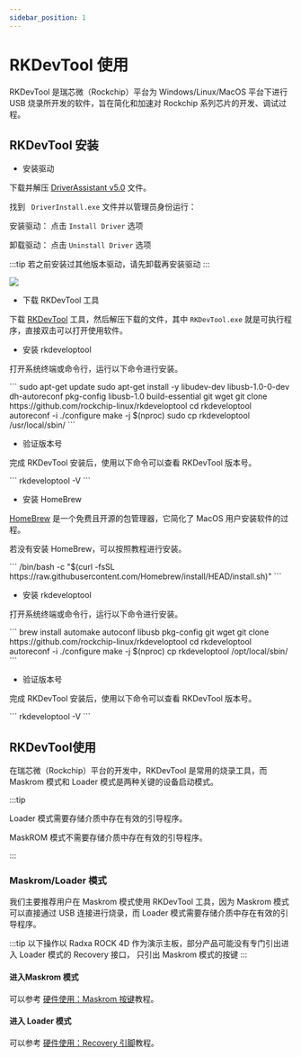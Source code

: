 ```yaml
---
sidebar_position: 1
---
```


# RKDevTool 使用

RKDevTool 是瑞芯微（Rockchip）平台为 Windows/Linux/MacOS 平台下进行 USB 烧录所开发的软件，旨在简化和加速对 Rockchip 系列芯片的开发、调试过程。

## RKDevTool 安装

<Tabs queryString="rkdevtool">

<TabItem value="Windows">

- 安装驱动

下载并解压 [DriverAssistant v5.0](https://dl.radxa.com/tools/windows/DriverAssitant_v5.0.zip) 文件。

找到 ` DriverInstall.exe` 文件并以管理员身份运行：

安装驱动： 点击 `Install Driver` 选项

卸载驱动： 点击 `Uninstall Driver` 选项

:::tip
若之前安装过其他版本驱动，请先卸载再安装驱动
:::

<div style={{textAlign: 'center'}}>
  <img src="/img/rock4/4d/rkddevtool.webp" style={{width: '50%', maxWidth: '700'}} />
</div>

- 下载 RKDevTool 工具

下载 [RKDevTool](https://dl.radxa.com/tools/windows/RKDevTool_Release_v2.96-20221121.rar) 工具，然后解压下载的文件，其中 `RKDevTool.exe` 就是可执行程序，直接双击可以打开使用软件。

</TabItem>

<TabItem value="Linux">

- 安装 rkdeveloptool

打开系统终端或命令行，运行以下命令进行安装。

<NewCodeBlock tip="Linux-host$" type="host">
```
sudo apt-get update
sudo apt-get install -y libudev-dev libusb-1.0-0-dev dh-autoreconf pkg-config libusb-1.0 build-essential git wget
git clone https://github.com/rockchip-linux/rkdeveloptool
cd rkdeveloptool
autoreconf -i
./configure
make -j $(nproc)
sudo cp rkdeveloptool /usr/local/sbin/
```
</NewCodeBlock>

- 验证版本号

完成 RKDevTool 安装后，使用以下命令可以查看 RKDevTool 版本号。

<NewCodeBlock tip="PC - Host$" type="host">
```
rkdeveloptool -V
```
</NewCodeBlock>

</TabItem>

<TabItem value="MacOS">

- 安装 HomeBrew

[HomeBrew](https://brew.sh/) 是一个免费且开源的包管理器，它简化了 MacOS 用户安装软件的过程。

若没有安装 HomeBrew，可以按照教程进行安装。

<NewCodeBlock tip="MacOS-host$" type="host">
```
/bin/bash -c "$(curl -fsSL https://raw.githubusercontent.com/Homebrew/install/HEAD/install.sh)"
```
</NewCodeBlock>

- 安装 rkdeveloptool

打开系统终端或命令行，运行以下命令进行安装。

<NewCodeBlock tip="MacOS-host$" type="host">
```
brew install automake autoconf libusb pkg-config git wget
git clone https://github.com/rockchip-linux/rkdeveloptool
cd rkdeveloptool
autoreconf -i
./configure
make -j $(nproc)
cp rkdeveloptool /opt/local/sbin/
```
</NewCodeBlock>

- 验证版本号

完成 RKDevTool 安装后，使用以下命令可以查看 RKDevTool 版本号。

<NewCodeBlock tip="MacOS-host$" type="host">
```
rkdeveloptool -V
```
</NewCodeBlock>

</TabItem>

</Tabs>

## RKDevTool使用

在瑞芯微（Rockchip）平台的开发中，RKDevTool 是常用的烧录工具，而 Maskrom 模式和 Loader 模式是两种关键的设备启动模式。

:::tip

Loader 模式需要存储介质中存在有效的引导程序。

MaskROM 模式不需要存储介质中存在有效的引导程序。

:::

### Maskrom/Loader 模式

我们主要推荐用户在 Maskrom 模式使用 RKDevTool 工具，因为 Maskrom 模式可以直接通过 USB 连接进行烧录，而 Loader 模式需要存储介质中存在有效的引导程序。

:::tip
以下操作以 Radxa ROCK 4D 作为演示主板，部分产品可能没有专门引出进入 Loader 模式的 Recovery 接口， 只引出 Maskrom 模式的按键
:::

#### 进入Maskrom 模式

可以参考 [硬件使用：Maskrom 按键](../hardware-use/maskrom)教程。

#### 进入 Loader 模式

可以参考 [硬件使用：Recovery 引脚](../hardware-use/recovery)教程。
